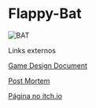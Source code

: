 # Flappy-Bat

![BAT](https://user-images.githubusercontent.com/16518399/92802480-eb7c8a00-f38c-11ea-91a4-23285c14cc1c.gif)

Links externos

[Game Design Document](https://drive.google.com/file/d/1khBcFvhX9zsMoDDSKlE3u6IsJWdwgdWa/view?usp=sharing)

[Post Mortem](https://drive.google.com/file/d/1Bl6liSTEqcf2rMOVrfLYcviknUDzE6s8/view?usp=sharing)

[Página no itch.io](https://artocha.itch.io/flappy-bat)
